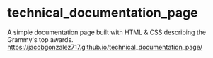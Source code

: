 # technical_documentation_page
A simple documentation page built with HTML &amp; CSS describing the Grammy's top awards.
https://jacobgonzalez717.github.io/technical_documentation_page/
